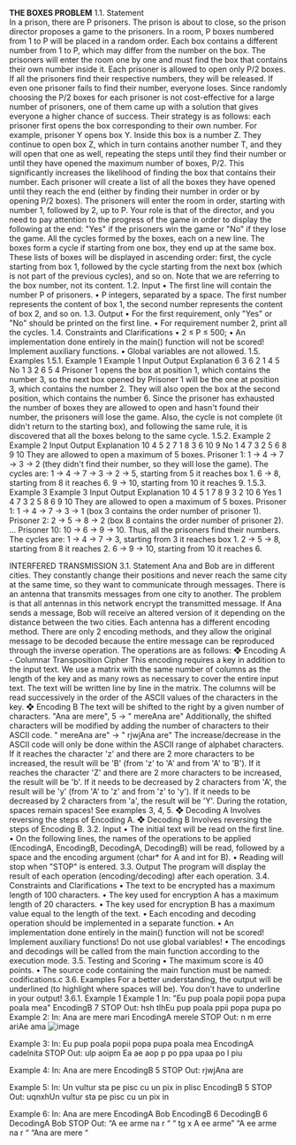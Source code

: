 **THE BOXES PROBLEM**
1.1. Statement <br />
In a prison, there are P prisoners. The prison is about to close, so the prison director proposes a game to the prisoners.
In a room, P boxes numbered from 1 to P will be placed in a random order. Each box contains a different number from 1 to P, which may differ from the number on the box. The prisoners will enter the room one by one and must find the box that contains their own number inside it. Each prisoner is allowed to open only P/2 boxes. If all the prisoners find their respective numbers, they will be released. If even one prisoner fails to find their number, everyone loses.
Since randomly choosing the P/2 boxes for each prisoner is not cost-effective for a large number of prisoners, one of them came up with a solution that gives everyone a higher chance of success.
Their strategy is as follows: each prisoner first opens the box corresponding to their own number. For example, prisoner Y opens box Y. Inside this box is a number Z. They continue to open box Z, which in turn contains another number T, and they will open that one as well, repeating the steps until they find their number or until they have opened the maximum number of boxes, P/2. This significantly increases the likelihood of finding the box that contains their number. Each prisoner will create a list of all the boxes they have opened until they reach the end (either by finding their number in order or by opening P/2 boxes). The prisoners will enter the room in order, starting with number 1, followed by 2, up to P.
Your role is that of the director, and you need to pay attention to the progress of the game in order to display the following at the end:
"Yes" if the prisoners win the game or "No" if they lose the game.
All the cycles formed by the boxes, each on a new line. The boxes form a cycle if starting from one box, they end up at the same box. These lists of boxes will be displayed in ascending order: first, the cycle starting from box 1, followed by the cycle starting from the next box (which is not part of the previous cycles), and so on. Note that we are referring to the box number, not its content.
1.2. Input
• The first line will contain the number P of prisoners.
• P integers, separated by a space. The first number represents the content of box 1, the second number represents the content of box 2, and so on.
1.3. Output
• For the first requirement, only "Yes" or "No" should be printed on the first line.
• For requirement number 2, print all the cycles.
1.4. Constraints and Clarifications
• 2 ≤ P ≤ 500;
• An implementation done entirely in the main() function will not be scored! Implement auxiliary functions.
• Global variables are not allowed.
1.5. Examples
1.5.1. Example 1
Example 1
Input Output Explanation
6
3 6 2 1 4 5
No
1 3 2 6 5 4
Prisoner 1 opens the box at position 1, which contains the number 3, so the next box opened by Prisoner 1 will be the one at position 3, which contains the number 2. They will also open the box at the second position, which contains the number 6. Since the prisoner has exhausted the number of boxes they are allowed to open and hasn't found their number, the prisoners will lose the game.
Also, the cycle is not complete (it didn't return to the starting box), and following the same rule, it is discovered that all the boxes belong to the same cycle.
1.5.2. Example 2
Example 2
Input Output Explanation
10
4 5 2 7 1 8 3 6 10 9
No
1 4 7 3 2 5
6 8
9 10
They are allowed to open a maximum of 5 boxes.
Prisoner 1: 1 → 4 → 7 → 3 → 2 (they didn't find their number, so they will lose the game).
The cycles are:
1 → 4 → 7 → 3 → 2 → 5, starting from 5 it reaches box 1.
6 → 8, starting from 8 it reaches 6.
9 → 10, starting from 10 it reaches 9.
1.5.3. Example 3
Example 3
Input Output Explanation
10
4 5 1 7 8 9 3 2 10 6
Yes
1 4 7 3
2 5 8
6 9 10
They are allowed to open a maximum of 5 boxes.
Prisoner 1: 1 → 4 → 7 → 3 → 1 (box 3 contains the order number of prisoner 1).
Prisoner 2: 2 → 5 → 8 → 2 (box 8 contains the order number of prisoner 2).
...
Prisoner 10: 10 → 6 → 9 → 10.
Thus, all the prisoners find their numbers.
The cycles are:
1 → 4 → 7 → 3, starting from 3 it reaches box 1.
2 → 5 → 8, starting from 8 it reaches 2.
6 → 9 → 10, starting from 10 it reaches 6.

INTERFERED TRANSMISSION
3.1. Statement
Ana and Bob are in different cities. They constantly change their positions and never reach the same city at the same time, so they want to communicate through messages. There is an antenna that transmits messages from one city to another. The problem is that all antennas in this network encrypt the transmitted message. If Ana sends a message, Bob will receive an altered version of it depending on the distance between the two cities. Each antenna has a different encoding method. There are only 2 encoding methods, and they allow the original message to be decoded because the entire message can be reproduced through the inverse operation. The operations are as follows:
❖ Encoding A - Columnar Transposition Cipher
This encoding requires a key in addition to the input text. We use a matrix with the same number of columns as the length of the key and as many rows as necessary to cover the entire input text. The text will be written line by line in the matrix. The columns will be read successively in the order of the ASCII values of the characters in the key.
❖ Encoding B
The text will be shifted to the right by a given number of characters.
"Ana are mere", 5 -> " mereAna are"
Additionally, the shifted characters will be modified by adding the number of characters to their ASCII code.
" mereAna are" -> " rjwjAna are"
The increase/decrease in the ASCII code will only be done within the ASCII range of alphabet characters. If it reaches the character 'z' and there are 2 more characters to be increased, the result will be 'B' (from 'z' to 'A' and from 'A' to 'B'). If it reaches the character 'Z' and there are 2 more characters to be increased, the result will be 'b'. If it needs to be decreased by 2 characters from 'A', the result will be 'y' (from 'A' to 'z' and from 'z' to 'y'). If it needs to be decreased by 2 characters from 'a', the result will be 'Y'.
During the rotation, spaces remain spaces! See examples 3, 4, 5.
❖ Decoding A
Involves reversing the steps of Encoding A.
❖ Decoding B
Involves reversing the steps of Encoding B.
3.2. Input
• The initial text will be read on the first line.
• On the following lines, the names of the operations to be applied (EncodingA, EncodingB, DecodingA, DecodingB) will be read, followed by a space and the encoding argument (char* for A and int for B).
• Reading will stop when "STOP" is entered.
3.3. Output
The program will display the result of each operation (encoding/decoding) after each operation.
3.4. Constraints and Clarifications
• The text to be encrypted has a maximum length of 100 characters.
• The key used for encryption A has a maximum length of 20 characters.
• The key used for encryption B has a maximum value equal to the length of the text.
• Each encoding and decoding operation should be implemented in a separate function.
• An implementation done entirely in the main() function will not be scored! Implement auxiliary functions! Do not use global variables!
• The encodings and decodings will be called from the main function according to the execution mode.
3.5. Testing and Scoring
• The maximum score is 40 points.
• The source code containing the main function must be named: codifications.c
3.6. Examples
For a better understanding, the output will be underlined (to highlight where spaces will be). You don't have to underline in your output!
3.6.1. Example 1
Example 1
In:
"Eu pup poala popii popa pupa poala mea"
EncodingB 7
STOP
Out:
hsh tlhEu pup poala ppii popa pupa po
Example 2:
In:
Ana are mere mari
EncodingA merele
STOP
Out:
n m erre ariAe ama
![image](https://github.com/victorandrei03/columnar-transposition-cipher---the-boxes-problem/assets/117905946/22065b19-1c1e-43c3-a91a-ef9888cff30b)

Example 3:
In:
Eu pup poala popii popa pupa poala mea
EncodingA cadelnita
STOP
Out:
ulp aoipm Ea ae aop p po ppa upaa po l piu

Example 4:
In:
Ana are mere
EncodingB 5
STOP
Out:
rjwjAna are

Example 5:
In:
Un vultur sta pe pisc cu un pix in plisc
EncodingB 5
STOP
Out:
uqnxhUn vultur sta pe pisc cu un pix in

Example 6:
In:
Ana are mere
EncodingA Bob
EncodingB 6
DecodingB 6
DecodingA Bob
STOP
Out:
“A ee arme na r “
“ tg x A ee arme”
“A ee arme na r “
“Ana are mere   “
